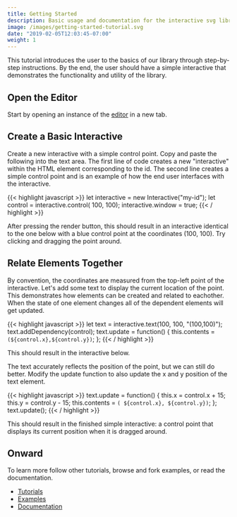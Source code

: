 ```yaml
---
title: Getting Started
description: Basic usage and documentation for the interactive svg library. Explains how to build a simple interactive and embed it in the browser.
image: /images/getting-started-tutorial.svg
date: "2019-02-05T12:03:45-07:00"
weight: 1
---
```


This tutorial introduces the user to the basics of our library through step-by-step instructions. By the end, the user should have a simple interactive that demonstrates the functionality and utility of the library.

## Open the Editor

Start by opening an instance of the <a href="/editor/" target="_blank">editor</a> in a new tab.
<!-- More advanced users may want to set up their own development environment... -->

## Create a Basic Interactive

Create a new interactive with a simple control point. Copy and paste the following into the text area. The first line of code creates a new "interactive" within the HTML element corresponding to the id. The second line creates a simple control point and is an example of how the end user interfaces with the interactive.

{{< highlight javascript >}}
let interactive = new Interactive("my-id");
let control = interactive.control( 100, 100);
interactive.window = true;
{{< / highlight >}}

After pressing the render button, this should result in an interactive identical to the one below with a blue control point at the coordinates (100, 100). Try clicking and dragging the point around.

<div id="step-0" class="interactive"></div>
<script type="module" src="./step-0.js"></script>

## Relate Elements Together

By convention, the coordinates are measured from the top-left point of the interactive. Let's add some text to display the current location of the point. This demonstrates how elements can be created and related to eachother. When the state of one element changes all of the dependent elements will get updated.

{{< highlight javascript >}}
let text = interactive.text(100, 100, "(100,100)");
text.addDependency(control);
text.update = function() {
  this.contents = `(${control.x},${control.y})`;
};
{{< / highlight >}}

This should result in the interactive below.

<div id="step-1" class="interactive"></div>
<script type="module" src="./step-1.js"></script>

The text accurately reflects the position of the point, but we can still do better. Modify the update function to also update the x and y position of the text element.

<!-- TODO: When setting the update function it could be possible to always call the function immediately after setting it? Note, instead of fiddling around with updating the position of the text in two places, the update function is called right after being defined which is a convenient way to ignore the element's initial state. -->

{{< highlight javascript >}}
text.update = function() {
  this.x = control.x + 15;
  this.y = control.y - 15;
  this.contents = `( ${control.x}, ${control.y})`;
};
text.update();
{{< / highlight >}}

This should result in the finished simple interactive: a control point that displays its current position when it is dragged around.

<div id="step-2" class="interactive"></div>
<script type="module" src="./step-2.js"></script>

## Onward

To learn more follow other tutorials, browse and fork examples, or read the documentation.

- [Tutorials](/tutorials/)
- [Examples](/examples/)
- [Documentation](/documentation/)
